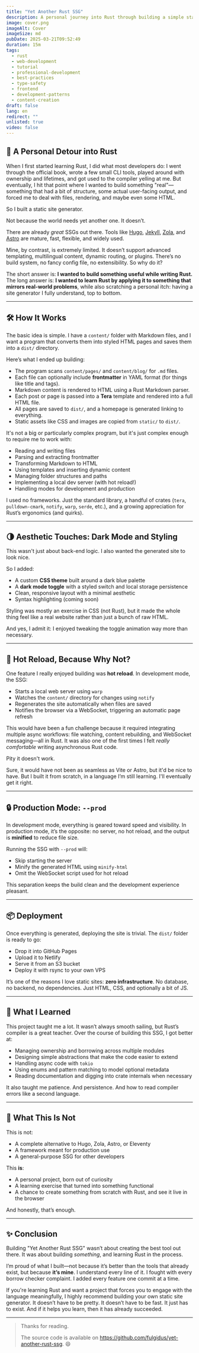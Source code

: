 ```yaml
---
title: "Yet Another Rust SSG"
description: A personal journey into Rust through building a simple static site generator. "Yet Another Rust SSG" is not a production-ready tool—it’s a learning project born from curiosity and the desire to build something real in Rust. In this article, I share how I created a basic static site generator from scratch, what I learned about Rust along the way, and why sometimes building your own primitive tools is more rewarding than using polished ones.
image: cover.png
imageAlt: Cover
imageSize: md
pubDate: 2025-03-21T09:52:49
duration: 15m
tags:
  - rust
  - web-development
  - tutorial
  - professional-development
  - best-practices
  - type-safety
  - frontend
  - development-patterns
  - content-creation
draft: false
lang: en
redirect: ""
unlisted: true
video: false
---
```

## 🚀 A Personal Detour into Rust

When I first started learning Rust, I did what most developers do: I went through the official book, wrote a few small CLI tools, played around with ownership and lifetimes, and got used to the compiler yelling at me. But eventually, I hit that point where I wanted to build something "real"—something that had a bit of structure, some actual user-facing output, and forced me to deal with files, rendering, and maybe even some HTML.

So I built a static site generator.

Not because the world needs yet another one. It doesn’t.

There are already *great* SSGs out there. Tools like [Hugo](https://gohugo.io), [Jekyll](https://jekyllrb.com), [Zola](https://www.getzola.org), and [Astro](https://astro.build) are mature, fast, flexible, and widely used.

Mine, by contrast, is extremely limited. It doesn’t support advanced templating, multilingual content, dynamic routing, or plugins. There’s no build system, no fancy config file, no extensibility. So why do it?

The short answer is: **I wanted to build something useful while writing Rust.**  
The long answer is: **I wanted to learn Rust by applying it to something that mirrors real-world problems**, while also scratching a personal itch: having a site generator I fully understand, top to bottom.

---

## 🛠️ How It Works

The basic idea is simple. I have a `content/` folder with Markdown files, and I want a program that converts them into styled HTML pages and saves them into a `dist/` directory.

Here’s what I ended up building:

- The program scans `content/pages/` and `content/blog/` for `.md` files.
- Each file can optionally include **frontmatter** in YAML format (for things like title and tags).
- Markdown content is rendered to HTML using a Rust Markdown parser.
- Each post or page is passed into a **Tera** template and rendered into a full HTML file.
- All pages are saved to `dist/`, and a homepage is generated linking to everything.
- Static assets like CSS and images are copied from `static/` to `dist/`.

It's not a big or particularly complex program, but it's just complex enough to require me to work with:

- Reading and writing files
- Parsing and extracting frontmatter
- Transforming Markdown to HTML
- Using templates and inserting dynamic content
- Managing folder structures and paths
- Implementing a local dev server (with hot reload!)
- Handling modes for development and production

I used no frameworks. Just the standard library, a handful of crates (`tera`, `pulldown-cmark`, `notify`, `warp`, `serde`, etc.), and a growing appreciation for Rust’s ergonomics (and quirks).

---

## 🌗 Aesthetic Touches: Dark Mode and Styling

This wasn't just about back-end logic. I also wanted the generated site to look nice.

So I added:

- A custom **CSS theme** built around a dark blue palette
- A **dark mode toggle** with a styled switch and local storage persistence
- Clean, responsive layout with a minimal aesthetic
- Syntax highlighting (coming soon)

Styling was mostly an exercise in CSS (not Rust), but it made the whole thing feel like a real website rather than just a bunch of raw HTML.

And yes, I admit it: I enjoyed tweaking the toggle animation way more than necessary.

---

## 🔄 Hot Reload, Because Why Not?

One feature I really enjoyed building was **hot reload**. In development mode, the SSG:

- Starts a local web server using `warp`
- Watches the `content/` directory for changes using `notify`
- Regenerates the site automatically when files are saved
- Notifies the browser via a WebSocket, triggering an automatic page refresh

This would have been a fun challenge because it required integrating multiple async workflows: file watching, content rebuilding, and WebSocket messaging—all in Rust. It was also one of the first times I felt *really comfortable* writing asynchronous Rust code.

Pity it doesn't work.

Sure, it would have not been as seamless as Vite or Astro, but it'd be nice to have. But I built it from scratch, in a language I’m still learning. I'll eventually get it right.

---

## 🔒 Production Mode: `--prod`

In development mode, everything is geared toward speed and visibility. In production mode, it’s the opposite: no server, no hot reload, and the output is **minified** to reduce file size.

Running the SSG with `--prod` will:

- Skip starting the server
- Minify the generated HTML using `minify-html`
- Omit the WebSocket script used for hot reload

This separation keeps the build clean and the development experience pleasant.

---

## 📦 Deployment

Once everything is generated, deploying the site is trivial. The `dist/` folder is ready to go:

- Drop it into GitHub Pages
- Upload it to Netlify
- Serve it from an S3 bucket
- Deploy it with rsync to your own VPS

It’s one of the reasons I love static sites: **zero infrastructure**. No database, no backend, no dependencies. Just HTML, CSS, and optionally a bit of JS.

---

## 🧠 What I Learned

This project taught me a lot. It wasn’t always smooth sailing, but Rust’s compiler is a great teacher. Over the course of building this SSG, I got better at:

- Managing ownership and borrowing across multiple modules
- Designing simple abstractions that make the code easier to extend
- Handling async code with `tokio`
- Using enums and pattern matching to model optional metadata
- Reading documentation and digging into crate internals when necessary

It also taught me patience. And persistence. And how to read compiler errors like a second language.

---

## 🎯 What This Is Not

This is not:

- A complete alternative to Hugo, Zola, Astro, or Eleventy
- A framework meant for production use
- A general-purpose SSG for other developers

This **is**:

- A personal project, born out of curiosity
- A learning exercise that turned into something functional
- A chance to create something from scratch with Rust, and see it live in the browser

And honestly, that’s enough.

---

## ✨ Conclusion

Building "Yet Another Rust SSG" wasn’t about creating the best tool out there. It was about building *something*, and learning Rust in the process.

I’m proud of what I built—not because it’s better than the tools that already exist, but because **it’s mine**. I understand every line of it. I fought with every borrow checker complaint. I added every feature one commit at a time.

If you're learning Rust and want a project that forces you to engage with the language meaningfully, I highly recommend building your own static site generator. It doesn’t have to be pretty. It doesn’t have to be fast. It just has to exist. And if it helps you learn, then it has already succeeded.

---

> Thanks for reading.  
>  
> The source code is available on https://github.com/fulgidus/yet-another-rust-ssg. 😄  
